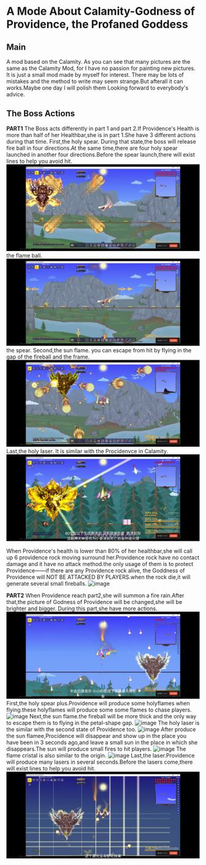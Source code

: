A Mode About Calamity-Godness of Providence, the Profaned Goddess
====
Main
--
A mod based on the Calamity. As you can see that many pictures are the same as the Calamity Mod, for I have no passion for painting new pictures. 
It is just a small mod made by myself for interest. There may be lots of mistakes and the method to write may seem strange.But afterall it can works.Maybe one day I will polish them
Looking forward to everybody's advice.

The Boss Actions
--
**PART1**
The Boss acts differently in part 1 and part 2.If Providence's Health is more than half of her Healthbar,she is in part 1.She have 3 different actions during that time.
First,the holy spear.
During that state,the boss will release fire ball in four directions.At the same time,there are four holy spear launched in another four directions.Before the spear launch,there will exist lines to help you avoid hit.
![image](flameball1.jpg)
the flame ball.
![image](spear1.jpg)
the spear.
Second,the sun flame.
you can escape from hit by flying in the gap of the fireball and the frame.
![image](fireball1.jpg)
Last,the holy laser.
It is similar with the Procidenvce in Calamity.
![image](laser1.jpg)

When Providence's health is lower than 80% of her healthbar,she will call up 6 providence rock moving surround her.Providence rock have no contact damage and it have no attack method.the only usage of them is to protect Providence——if there are any Providence rock alive,
the Goddness of Providence will NOT BE ATTACKED BY PLAYERS.when the rock die,it will generate several small fireballs.
![image](ProvidenRocks.jpg)

**PART2**
When Providence reach part2,she will summon a fire rain.After that,the picture of Godness of Providence will be changed,she will be brighter and bigger.
During this part,she have more actions.
![image](firerain.jpg)
First,the holy spear plus.Providence will produce some holyflames when flying.these holyflames will produce some some flames to chase players.
![image](flameball2.jpg)
Next,the sun flame.the fireball will be more thick and the only way to escape them is to flying in the petal-shape gap.
![image](fireball2.jpg)
The holy laser is the similar with the second state of Providence too.
![image](laser2.jpg)
After produce the sun flamee,Procidence will disappear and show up in the place you have been in 3 seconds ago,and leave a small sun in the place in which she disappears.The sun will produce small fires to hit players.
![image](showup.jpg)
The flame cristal is also similar to the origin.
![image](cristal.jpg)
Last,the laser.Providence will produce many lasers in several seconds.Before the lasers come,there will exist lines to help you avoid hit.
![image](laser3.jpg)
